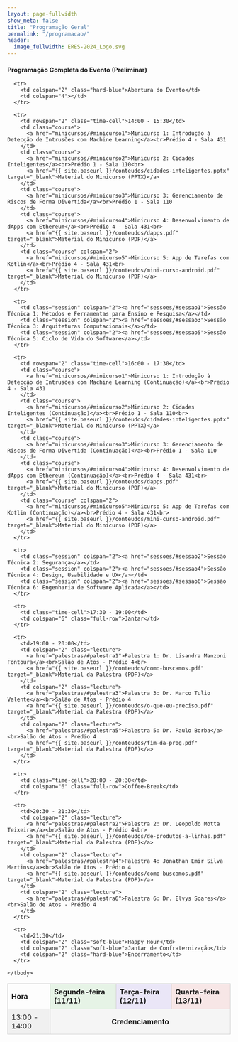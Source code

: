 ```yaml
---
layout: page-fullwidth
show_meta: false
title: "Programação Geral"
permalink: "/programacao/"
header:
  image_fullwidth: ERES-2024_Logo.svg
---
```


<style>
  table {
    width: 100%;
    border-collapse: collapse;
  }

  th, td {
    border: 1px solid #d1d1d1;
    padding: 8px;
    text-align: left;
  }

  .full-row {
    text-align: center;
    font-weight: bold;
    background-color: #f5f5f5;
  }

  .course {
    background-color: #e6f7e6;
  }

  .session {
    background-color: #fff9e6;
  }

  .lecture {
    background-color: #fbeaea;
  }

  .hard-blue {
    background-color: #e6ecf7;
  }

  .soft-blue {
    background-color: #f2f7ff;
  }

  .header-green {
    background-color: #e6f3e6;
  }

  .header-purple {
    background-color: #eae6f7;
  }

  .header-red {
    background-color: #f7e6e6;
  }

  .time-cell {
    background-color: #f0f0f0;
  }
</style>

<main>
  <h4 style="margin-bottom: 1rem;">Programação Completa do Evento (Preliminar)</h4>

  <table>
    <thead>
      <tr>
        <th>Hora</th>
        <th colspan="2" class="header-green">Segunda-feira (11/11)</th>
        <th colspan="2" class="header-purple">Terça-feira (12/11)</th>
        <th colspan="2" class="header-red">Quarta-feira (13/11)</th>
      </tr>
    </thead>
    <tbody>
      <tr>
        <td rowspan="2" class="time-cell">13:00 - 14:00</td>
        <td colspan="6" class="full-row">Credenciamento</td>
      </tr>

      <tr>
        <td colspan="2" class="hard-blue">Abertura do Evento</td>
        <td colspan="4"></td>
      </tr>

      <tr>
        <td rowspan="2" class="time-cell">14:00 - 15:30</td>
        <td class="course">
          <a href="minicursos/#minicurso1">Minicurso 1: Introdução à Detecção de Intrusões com Machine Learning</a><br>Prédio 4 - Sala 431
        </td>
        <td class="course">
          <a href="minicursos/#minicurso2">Minicurso 2: Cidades Inteligentes</a><br>Prédio 1 - Sala 110<br>
          <a href="{{ site.baseurl }}/conteudos/cidades-inteligentes.pptx" target="_blank">Material do Minicurso (PPTX)</a>
        </td>
        <td class="course">
          <a href="minicursos/#minicurso3">Minicurso 3: Gerenciamento de Riscos de Forma Divertida</a><br>Prédio 1 - Sala 110
        </td>
        <td class="course">
          <a href="minicursos/#minicurso4">Minicurso 4: Desenvolvimento de dApps com Ethereum</a><br>Prédio 4 - Sala 431<br>
          <a href="{{ site.baseurl }}/conteudos/dapps.pdf" target="_blank">Material do Minicurso (PDF)</a>
        </td>
        <td class="course" colspan="2">
          <a href="minicursos/#minicurso5">Minicurso 5: App de Tarefas com Kotlin</a><br>Prédio 4 - Sala 431<br>
          <a href="{{ site.baseurl }}/conteudos/mini-curso-android.pdf" target="_blank">Material do Minicurso (PDF)</a>
        </td>
      </tr>

      <tr>
        <td class="session" colspan="2"><a href="sessoes/#sessao1">Sessão Técnica 1: Métodos e Ferramentas para Ensino e Pesquisa</a></td>
        <td class="session" colspan="2"><a href="sessoes/#sessao3">Sessão Técnica 3: Arquiteturas Computacionais</a></td>
        <td class="session" colspan="2"><a href="sessoes/#sessao5">Sessão Técnica 5: Ciclo de Vida do Software</a></td>
      </tr>

      <tr>
        <td rowspan="2" class="time-cell">16:00 - 17:30</td>
        <td class="course">
          <a href="minicursos/#minicurso1">Minicurso 1: Introdução à Detecção de Intrusões com Machine Learning (Continuação)</a><br>Prédio 4 - Sala 431
        </td>
        <td class="course">
          <a href="minicursos/#minicurso2">Minicurso 2: Cidades Inteligentes (Continuação)</a><br>Prédio 1 - Sala 110<br>
          <a href="{{ site.baseurl }}/conteudos/cidades-inteligentes.pptx" target="_blank">Material do Minicurso (PPTX)</a>
        </td>
        <td class="course">
          <a href="minicursos/#minicurso3">Minicurso 3: Gerenciamento de Riscos de Forma Divertida (Continuação)</a><br>Prédio 1 - Sala 110
        </td>
        <td class="course">
          <a href="minicursos/#minicurso4">Minicurso 4: Desenvolvimento de dApps com Ethereum (Continuação)</a><br>Prédio 4 - Sala 431<br>
          <a href="{{ site.baseurl }}/conteudos/dapps.pdf" target="_blank">Material do Minicurso (PDF)</a>
        </td>
        <td class="course" colspan="2">
          <a href="minicursos/#minicurso5">Minicurso 5: App de Tarefas com Kotlin (Continuação)</a><br>Prédio 4 - Sala 431<br>
          <a href="{{ site.baseurl }}/conteudos/mini-curso-android.pdf" target="_blank">Material do Minicurso (PDF)</a>
        </td>
      </tr>

      <tr>
        <td class="session" colspan="2"><a href="sessoes/#sessao2">Sessão Técnica 2: Segurança</a></td>
        <td class="session" colspan="2"><a href="sessoes/#sessao4">Sessão Técnica 4: Design, Usabilidade e UX</a></td>
        <td class="session" colspan="2"><a href="sessoes/#sessao6">Sessão Técnica 6: Engenharia de Software Aplicada</a></td>
      </tr>

      <tr>
        <td class="time-cell">17:30 - 19:00</td>
        <td colspan="6" class="full-row">Jantar</td>
      </tr>

      <tr>
        <td>19:00 - 20:00</td>
        <td colspan="2" class="lecture">
          <a href="palestras/#palestra1">Palestra 1: Dr. Lisandra Manzoni Fontoura</a><br>Salão de Atos - Prédio 4<br>
          <a href="{{ site.baseurl }}/conteudos/como-buscamos.pdf" target="_blank">Material da Palestra (PDF)</a>
        </td>
        <td colspan="2" class="lecture">
          <a href="palestras/#palestra3">Palestra 3: Dr. Marco Tulio Valente</a><br>Salão de Atos - Prédio 4
          <a href="{{ site.baseurl }}/conteudos/o-que-eu-preciso.pdf" target="_blank">Material da Palestra (PDF)</a>
        </td>
        <td colspan="2" class="lecture">
          <a href="palestras/#palestra5">Palestra 5: Dr. Paulo Borba</a><br>Salão de Atos - Prédio 4
          <a href="{{ site.baseurl }}/conteudos/fim-da-prog.pdf" target="_blank">Material da Palestra (PDF)</a>
        </td>
      </tr>

      <tr>
        <td class="time-cell">20:00 - 20:30</td>
        <td colspan="6" class="full-row">Coffee-Break</td>
      </tr>

      <tr>
        <td>20:30 - 21:30</td>
        <td colspan="2" class="lecture">
          <a href="palestras/#palestra2">Palestra 2: Dr. Leopoldo Motta Teixeira</a><br>Salão de Atos - Prédio 4<br>
          <a href="{{ site.baseurl }}/conteudos/de-produtos-a-linhas.pdf" target="_blank">Material da Palestra (PDF)</a>
        </td>
        <td colspan="2" class="lecture">
          <a href="palestras/#palestra4">Palestra 4: Jonathan Emir Silva Martins</a><br>Salão de Atos - Prédio 4
          <a href="{{ site.baseurl }}/conteudos/como-buscamos.pdf" target="_blank">Material da Palestra (PDF)</a>
        </td>
        <td colspan="2" class="lecture">
          <a href="palestras/#palestra6">Palestra 6: Dr. Elvys Soares</a><br>Salão de Atos - Prédio 4
        </td>
      </tr>

      <tr>
        <td>21:30</td>
        <td colspan="2" class="soft-blue">Happy Hour</td>
        <td colspan="2" class="soft-blue">Jantar de Confraternização</td>
        <td colspan="2" class="hard-blue">Encerramento</td>
      </tr>

    </tbody>
  </table>
</main>

  